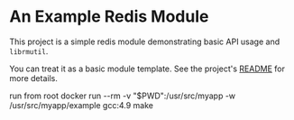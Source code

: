 # An Example Redis Module

This project is a simple redis module demonstrating basic API usage and `librmutil`. 

You can treat it as a basic module template. See the project's [README](../README.md) for more details. 

run from root
docker run --rm -v "$PWD":/usr/src/myapp -w /usr/src/myapp/example gcc:4.9 make